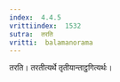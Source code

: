```yaml
---
index:  4.4.5
vrittiindex:  1532
sutra:  तरति
vritti:  balamanorama 
---
```


तरति। तरतीत्यर्थे तृतीयान्ताट्ठगित्यर्थः। 

